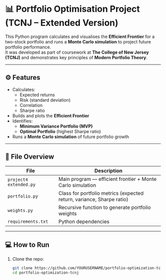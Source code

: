 # 📊 Portfolio Optimisation Project (TCNJ – Extended Version)

This Python program calculates and visualises the **Efficient Frontier** for a two-stock portfolio and runs a **Monte Carlo simulation** to project future portfolio performance.  
It was developed as part of coursework at **The College of New Jersey (TCNJ)** and demonstrates key principles of **Modern Portfolio Theory**.

---

## ⚙️ Features
- Calculates:
  - Expected returns
  - Risk (standard deviation)
  - Correlation
  - Sharpe ratio
- Builds and plots the **Efficient Frontier**
- Identifies:
  - **Minimum Variance Portfolio (MVP)**
  - **Optimal Portfolio** (highest Sharpe ratio)
- Runs a **Monte Carlo simulation** of future portfolio growth

---

## 🧮 File Overview
| File | Description |
|------|--------------|
| `project4 extended.py` | Main program — efficient frontier + Monte Carlo simulation |
| `portfolio.py` | Class for portfolio metrics (expected return, variance, Sharpe ratio) |
| `weights.py` | Recursive function to generate portfolio weights |
| `requirements.txt` | Python dependencies |

---

## 💻 How to Run
1. Clone the repo:
   ```bash
   git clone https://github.com/YOURUSERNAME/portfolio-optimization-tcnj.git
   cd portfolio-optimization-tcnj
